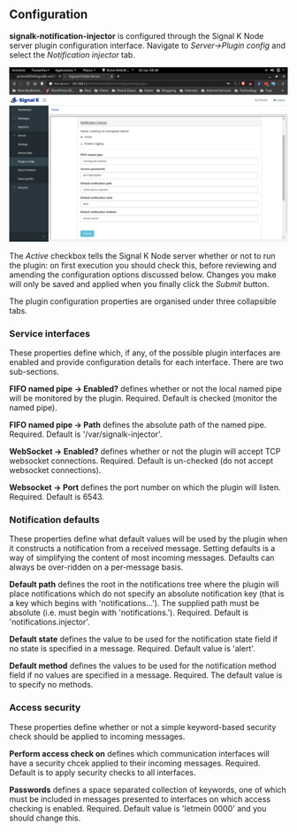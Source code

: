 ## Configuration

__signalk-notification-injector__ is configured through the Signal K
Node server plugin configuration interface.
Navigate to _Server->Plugin config_ and select the _Notification injector_ tab.

![Plugin configuration screen](readme/screenshot.png)

The _Active_ checkbox tells the Signal K Node server whether or not to run the
plugin: on first execution you should check this, before reviewing and
amending the configuration options discussed below.
Changes you make will only be saved and applied when you finally click the
_Submit_ button.

The plugin configuration properties are organised under three collapsible tabs.

### Service interfaces

These properties define which, if any, of the possible plugin interfaces are
enabled and provide configuration details for each interface.
There are two sub-sections.

__FIFO named pipe -> Enabled?__ defines whether or not the local named pipe
will be monitored by the plugin.
Required.
Default is checked (monitor the named pipe).

__FIFO named pipe -> Path__ defines the absolute path of the named pipe.
Required.
Default is '/var/signalk-injector'.

__WebSocket -> Enabled?__ defines whether or not the plugin will accept TCP
websocket connections. 
Required.
Default is un-checked (do not accept websocket connections).

__Websocket -> Port__ defines the port number on which the plugin will listen.
Required.
Default is 6543.

### Notification defaults

These properties define what default values will be used by the plugin when it
constructs a notification from a received message.
Setting defaults is a way of simplifying the content of most incoming messages.
Defaults can always be over-ridden on a per-message basis.

__Default path__ defines the root in the notifications tree where the plugin
will place notifications which do not specify an absolute notification key
(that is a key which begins with 'notifications...').
The supplied path must be absolute (i.e. must begin with 'notifications.').
Required.
Default is 'notifications.injector'.

__Default state__ defines the value to be used for the notification state
field if no state is specified in a message.
Required.
Default value is 'alert'.

__Default method__ defines the values to be used for the notification method
field if no values are specified in a message.
Required.
The default value is to specify no methods.

### Access security

These properties define whether or not a simple keyword-based security check
should be applied to incoming messages.

__Perform access check on__ defines which communication interfaces will have a
security chcek applied to their incoming messages.
Required.
Default is to apply security checks to all interfaces.

__Passwords__ defines a space separated collection of keywords, one of which
must be included in messages presented to interfaces on which access checking
is enabled.
Required.
Default value is 'letmein 0000' and you should change this.  

